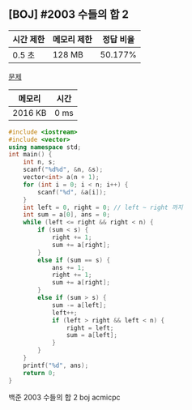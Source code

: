 ## [BOJ] #2003 수들의 합 2

| 시간 제한 | 메모리 제한 | 정답 비율 |
| --------- | ----------- | --------- |
| 0.5 초    | 128 MB      | 50.177%   |

[문제](https://www.acmicpc.net/problem/2003)



| 메모리  | 시간 |
| ------- | ---- |
| 2016 KB | 0 ms |

```c++
#include <iostream>
#include <vector>
using namespace std;
int main() {
	int n, s;
	scanf("%d%d", &n, &s);
	vector<int> a(n + 1);
	for (int i = 0; i < n; i++) {
		scanf("%d", &a[i]);
	}
	int left = 0, right = 0; // left ~ right 까지
	int sum = a[0], ans = 0;
	while (left <= right && right < n) {
		if (sum < s) {
			right += 1;
			sum += a[right];
		}
		else if (sum == s) {
			ans += 1;
			right += 1;
			sum += a[right];
		}
		else if (sum > s) {
			sum -= a[left];
			left++;
			if (left > right && left < n) {
				right = left;
				sum = a[left];
			}
		}
	}
	printf("%d", ans);
	return 0;
}
```





백준 2003 수들의 합 2 boj acmicpc

